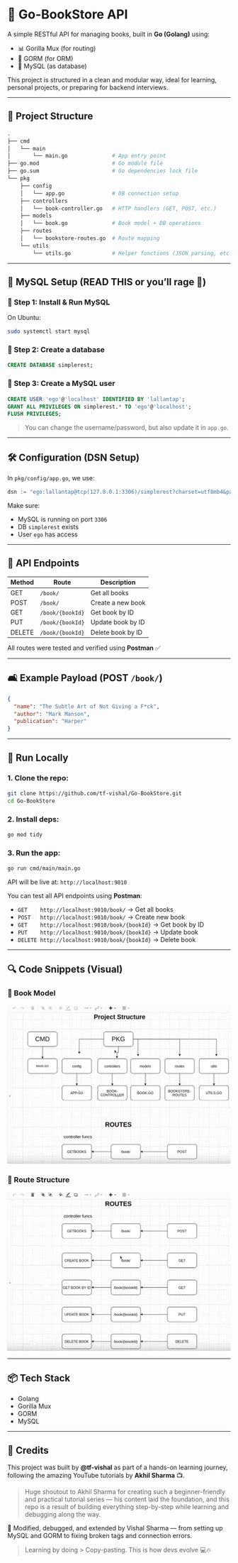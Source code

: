 # 📘 Go-BookStore API

A simple RESTful API for managing books, built in **Go (Golang)** using:

* 📊 Gorilla Mux (for routing)
* 💃 GORM (for ORM)
* 🐬 MySQL (as database)

This project is structured in a clean and modular way, ideal for learning, personal projects, or preparing for backend interviews.

---

## 📁 Project Structure

```bash
.
├── cmd
│   └── main
│       └── main.go              # App entry point
├── go.mod                       # Go module file
├── go.sum                       # Go dependencies lock file
└── pkg
    ├── config
    │   └── app.go               # DB connection setup
    ├── controllers
    │   └── book-controller.go   # HTTP handlers (GET, POST, etc.)
    ├── models
    │   └── book.go              # Book model + DB operations
    ├── routes
    │   └── bookstore-routes.go  # Route mapping
    └── utils
        └── utils.go             # Helper functions (JSON parsing, etc.)
```

---

## 🔌 MySQL Setup (READ THIS or you’ll rage 🚤)

### 🔧 Step 1: Install & Run MySQL

On Ubuntu:

```bash
sudo systemctl start mysql
```

### 🧙 Step 2: Create a database

```sql
CREATE DATABASE simplerest;
```

### 🤝 Step 3: Create a MySQL user

```sql
CREATE USER 'ego'@'localhost' IDENTIFIED BY 'lallantap';
GRANT ALL PRIVILEGES ON simplerest.* TO 'ego'@'localhost';
FLUSH PRIVILEGES;
```

> You can change the username/password, but also update it in `app.go`.

---

## 🛠️ Configuration (DSN Setup)

In `pkg/config/app.go`, we use:

```go
dsn := "ego:lallantap@tcp(127.0.0.1:3306)/simplerest?charset=utf8mb4&parseTime=True&loc=Local"
```

Make sure:

* MySQL is running on port `3306`
* DB `simplerest` exists
* User `ego` has access

---

## 🧪 API Endpoints

| Method | Route            | Description       |
| ------ | ---------------- | ----------------- |
| GET    | `/book/`         | Get all books     |
| POST   | `/book/`         | Create a new book |
| GET    | `/book/{bookId}` | Get book by ID    |
| PUT    | `/book/{bookId}` | Update book by ID |
| DELETE | `/book/{bookId}` | Delete book by ID |

All routes were tested and verified using **Postman** ✅

---

## 🛋️ Example Payload (POST `/book/`)

```json
{
  "name": "The Subtle Art of Not Giving a F*ck",
  "author": "Mark Manson",
  "publication": "Harper"
}
```

---

## 💪 Run Locally

### 1. Clone the repo:

```bash
git clone https://github.com/tf-vishal/Go-BookStore.git
cd Go-BookStore
```

### 2. Install deps:

```bash
go mod tidy
```

### 3. Run the app:

```bash
go run cmd/main/main.go
```

API will be live at:
`http://localhost:9010`

You can test all API endpoints using **Postman**:

* `GET    http://localhost:9010/book/` → Get all books
* `POST   http://localhost:9010/book/` → Create new book
* `GET    http://localhost:9010/book/{bookId}` → Get book by ID
* `PUT    http://localhost:9010/book/{bookId}` → Update book
* `DELETE http://localhost:9010/book/{bookId}` → Delete book

---

## 🔍 Code Snippets (Visual)

### 📘 Book Model

![Book Model](./assets/structure.png)

### 🧭 Route Structure

![Route Structure](./assets/postman_routes.png)

---

## 📦 Tech Stack

* Golang
* Gorilla Mux
* GORM
* MySQL

---


## 🙌 Credits

This project was built by **@tf-vishal** as part of a hands-on learning journey, following the amazing YouTube tutorials by **Akhil Sharma** 📺.

> Huge shoutout to Akhil Sharma for creating such a beginner-friendly and practical tutorial series — his content laid the foundation, and this repo is a result of building everything step-by-step while learning and debugging along the way.

💪 Modified, debugged, and extended by Vishal Sharma — from setting up MySQL and GORM to fixing broken tags and connection errors.

> Learning by doing > Copy-pasting. This is how devs evolve 💻🔥
